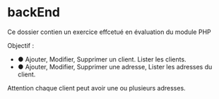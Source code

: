 # backEnd

Ce dossier contien un exercice effcetué en évaluation du module PHP
<p>
Objectif : </br>
<ul>
<li>● Ajouter, Modifier, Supprimer un client. Lister les clients.</li>
<li>● Ajouter, Modifier, Supprimer une adresse, Lister les adresses du client.</li>
 </ul>
Attention chaque client peut avoir une ou plusieurs adresses.
</p>
